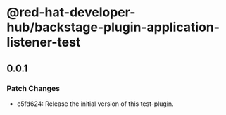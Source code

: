# @red-hat-developer-hub/backstage-plugin-application-listener-test

## 0.0.1

### Patch Changes

- c5fd624: Release the initial version of this test-plugin.
